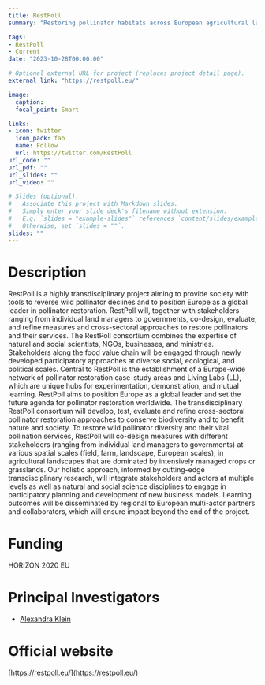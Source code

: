 ```yaml
---
title: RestPoll
summary: "Restoring pollinator habitats across European agricultural landscapes based on multi-actor participatory approaches"

tags:
- RestPoll
- Current
date: "2023-10-28T00:00:00"

# Optional external URL for project (replaces project detail page).
external_link: "https://restpoll.eu/"

image:
  caption: 
  focal_point: Smart

links:
- icon: twitter
  icon_pack: fab
  name: Follow
  url: https://twitter.com/RestPoll
url_code: ""
url_pdf: ""
url_slides: ""
url_video: ""

# Slides (optional).
#   Associate this project with Markdown slides.
#   Simply enter your slide deck's filename without extension.
#   E.g. `slides = "example-slides"` references `content/slides/example-slides.md`.
#   Otherwise, set `slides = ""`.
slides: ""
---
```


# Description
RestPoll is a highly transdisciplinary project aiming to provide society with tools to reverse wild pollinator declines and to position Europe as a global leader in pollinator restoration. RestPoll will, together with stakeholders ranging from individual land managers to governments, co-design, evaluate, and refine measures and cross-sectoral approaches to restore pollinators and their services. The RestPoll consortium combines the expertise of natural and social scientists, NGOs, businesses, and ministries. Stakeholders along the food value chain will be engaged through newly developed participatory approaches at diverse social, ecological, and political scales. Central to RestPoll is the establishment of a Europe-wide network of pollinator restoration case-study areas and Living Labs (LL), which are unique hubs for experimentation, demonstration, and mutual learning. RestPoll aims to position Europe as a global leader and set the future agenda for pollinator restoration worldwide. The transdisciplinary RestPoll consortium will develop, test, evaluate and refine cross-sectoral pollinator restoration approaches to conserve biodiversity and to benefit nature and society. To restore wild pollinator diversity and their vital pollination services, RestPoll will co-design measures with different stakeholders (ranging from individual land managers to governments) at various spatial scales (field, farm, landscape, European scales), in agricultural landscapes that are dominated by intensively managed crops or grasslands. Our holistic approach, informed by cutting-edge transdisciplinary research, will integrate stakeholders and actors at multiple levels as well as natural and social science disciplines to engage in participatory planning and development of new business models. Learning outcomes will be disseminated by regional to European multi-actor partners and collaborators, which will ensure impact beyond the end of the project.

# Funding
HORIZON 2020 EU   

# Principal Investigators
- [Alexandra Klein](https://www.nature.uni-freiburg.de/team-en/klein.en)

# Official website
[https://restpoll.eu/](https://restpoll.eu/)
